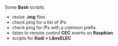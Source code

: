 Some **Bash** scripts:

- resize **.img** files
- check ping for a list of IPs
- check ping for IPs with a common prefix
- listen to remote control **CEC** events on **Raspbian**
- scripts for **Kodi + LibreELEC**

